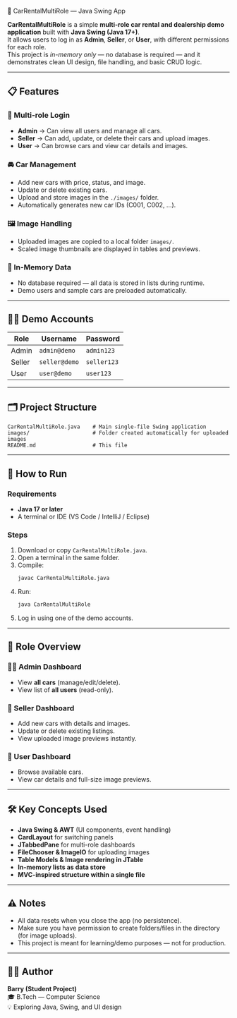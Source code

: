  🚗 CarRentalMultiRole — Java Swing App

**CarRentalMultiRole** is a simple **multi-role car rental and dealership demo application** built with **Java Swing (Java 17+)**.  
It allows users to log in as **Admin**, **Seller**, or **User**, with different permissions for each role.  
This project is *in-memory only* — no database is required — and it demonstrates clean UI design, file handling, and basic CRUD logic.

---

## 📋 Features

### 👥 Multi-role Login
- **Admin** → Can view all users and manage all cars.  
- **Seller** → Can add, update, or delete their cars and upload images.  
- **User** → Can browse cars and view car details and images.  

### 🚘 Car Management
- Add new cars with price, status, and image.  
- Update or delete existing cars.  
- Upload and store images in the `./images/` folder.  
- Automatically generates new car IDs (C001, C002, ...).

### 🖼️ Image Handling
- Uploaded images are copied to a local folder `images/`.  
- Scaled image thumbnails are displayed in tables and previews.

### 🧠 In-Memory Data
- No database required — all data is stored in lists during runtime.  
- Demo users and sample cars are preloaded automatically.

---

## 🧑‍💻 Demo Accounts

| Role   | Username       | Password   |
|--------|----------------|-------------|
| Admin  | `admin@demo`   | `admin123`  |
| Seller | `seller@demo`  | `seller123` |
| User   | `user@demo`    | `user123`   |

---

## 🗂️ Project Structure

```
CarRentalMultiRole.java    # Main single-file Swing application
images/                    # Folder created automatically for uploaded images
README.md                  # This file
```

---

## 🏃 How to Run

### Requirements
- **Java 17 or later**  
- A terminal or IDE (VS Code / IntelliJ / Eclipse)

### Steps
1. Download or copy `CarRentalMultiRole.java`.
2. Open a terminal in the same folder.
3. Compile:
   ```bash
   javac CarRentalMultiRole.java
   ```
4. Run:
   ```bash
   java CarRentalMultiRole
   ```
5. Log in using one of the demo accounts.

---

## 🧩 Role Overview

### 👨‍💼 Admin Dashboard
- View **all cars** (manage/edit/delete).  
- View list of **all users** (read-only).

### 💼 Seller Dashboard
- Add new cars with details and images.  
- Update or delete existing listings.  
- View uploaded image previews instantly.

### 🚙 User Dashboard
- Browse available cars.  
- View car details and full-size image previews.

---

## 🛠️ Key Concepts Used

- **Java Swing & AWT** (UI components, event handling)
- **CardLayout** for switching panels
- **JTabbedPane** for multi-role dashboards
- **FileChooser & ImageIO** for uploading images
- **Table Models & Image rendering in JTable**
- **In-memory lists as data store**
- **MVC-inspired structure within a single file**

---

## ⚠️ Notes

- All data resets when you close the app (no persistence).
- Make sure you have permission to create folders/files in the directory (for image uploads).
- This project is meant for learning/demo purposes — not for production.

---

## 🧑‍🏫 Author

**Barry (Student Project)**  
🎓 B.Tech — Computer Science  
💡 Exploring Java, Swing, and UI design  
